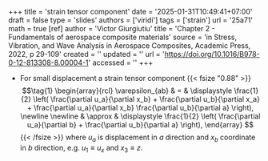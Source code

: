 +++
title = 'strain tensor component'
date = '2025-01-31T10:49:41+07:00'
draft = false
type = 'slides'
authors = ['viridi']
tags = ['strain']
url = '25a71'
math = true
[ref]
author = 'Victor Giurgiutiu'
title = 'Chapter 2 - Fundamentals of aerospace composite materials'
source = 'in Stress, Vibration, and Wave Analysis in Aerospace Composites, Academic Press, 2022, p 29-109'
created = ''
updated = ''
url = 'https://doi.org/10.1016/B978-0-12-813308-8.00004-1'
accessed = ''
+++
<!--mode-->

+ For small displacement a strain tensor component
{{< fsize "0.88" >}}
$$\tag{1}
\begin{array}{rcl}
\varepsilon_{ab} & = & \displaystyle \frac{1}{2} \left( \frac{\partial u_a}{\partial x_b} + \frac{\partial u_b}{\partial x_a} + \frac{\partial u_a}{\partial x_b} \frac{\partial u_b}{\partial a} \right), \newline
\newline
& \approx & \displaystyle \frac{1}{2} \left( \frac{\partial u_a}{\partial b} + \frac{\partial u_b}{\partial a} \right),
\end{array}
$$
{{< /fsize >}}
where $u_a$ is displacement in $a$ direction and $x_b$ coordinate in $b$ direction, e.g. $u_1 \equiv u_x$ and $x_3 \equiv z$.

